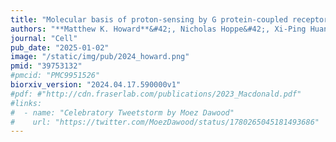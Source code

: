 ```yaml
---
title: "Molecular basis of proton-sensing by G protein-coupled receptors"
authors: "**Matthew K. Howard**&#42;, Nicholas Hoppe&#42;, Xi-Ping Huang, Darko Mitrovic,  Christian B. Billesbølle, **Christian B. Macdonald**, Eshan Mehrota, **Patrick Rockefeller Grimes**, Adam Zahm, **Donovan D. Trinidad**, Lucie Delemotte, Justin English, **Willow Coyote-Maestas†**, Aashish Manglik†"
journal: "Cell"
pub_date: "2025-01-02"
image: "/static/img/pub/2024_howard.png"
pmid: "39753132"
#pmcid: "PMC9951526"
biorxiv_version: "2024.04.17.590000v1"
#pdf: #"http://cdn.fraserlab.com/publications/2023_Macdonald.pdf"
#links:
#  - name: "Celebratory Tweetstorm by Moez Dawood"
#    url: "https://twitter.com/MoezDawood/status/1780265045181493686"
---
```

